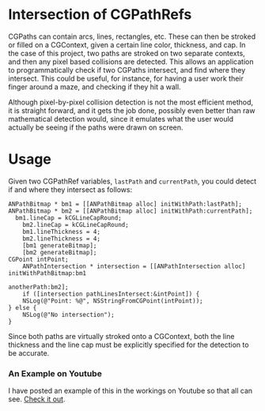 # Intersection of CGPathRefs

CGPaths can contain arcs, lines, rectangles, etc. These can then be stroked or filled on a CGContext, given a certain line color, thickness, and cap. In the case of this project, two paths are stroked on two separate contexts, and then any pixel based collisions are detected. This allows an application to programmatically check if two CGPaths intersect, and find where they intersect. This could be useful, for instance, for having a user work their finger around a maze, and checking if they hit a wall.

Although pixel-by-pixel collision detection is not the most efficient method, it is straight forward, and it gets the job done, possibly even better than raw mathematical detection would, since it emulates what the user would actually be seeing if the paths were drawn on screen.

# Usage

Given two CGPathRef variables, `lastPath` and `currentPath`, you could detect if and where they intersect as follows:

    ANPathBitmap * bm1 = [[ANPathBitmap alloc] initWithPath:lastPath];
  	ANPathBitmap * bm2 = [[ANPathBitmap alloc] initWithPath:currentPath];
	  bm1.lineCap = kCGLineCapRound;
		bm2.lineCap = kCGLineCapRound;
		bm1.lineThickness = 4;
		bm2.lineThickness = 4;
		[bm1 generateBitmap];
		[bm2 generateBitmap];
    CGPoint intPoint;
		ANPathIntersection * intersection = [[ANPathIntersection alloc] initWithPathBitmap:bm1
                                                                           anotherPath:bm2];
		if ([intersection pathLinesIntersect:&intPoint]) {
        NSLog(@"Point: %@", NSStringFromCGPoint(intPoint));
    } else {
        NSLog(@"No intersection");
    }

Since both paths are virtually stroked onto a CGContext, both the line thickness and the line cap must be explicitly specified for the detection to be accurate.

### An Example on Youtube

I have posted an example of this in the workings on Youtube so that all can see. [Check it out](http://www.youtube.com/watch?v=aFHJNh6iH8Y).